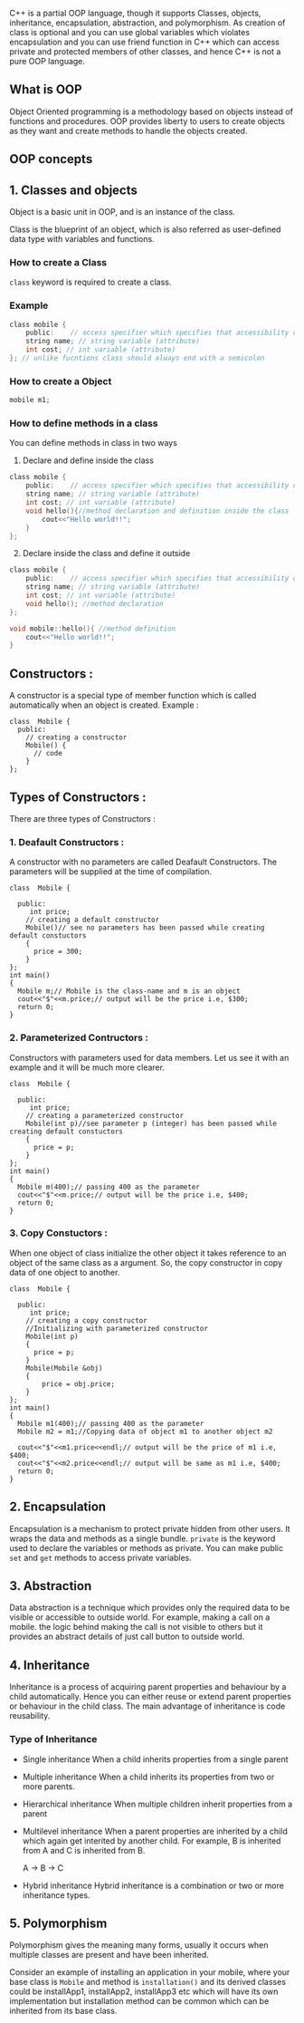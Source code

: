 C++ is a partial OOP language, though it supports Classes, objects, inheritance, encapsulation, abstraction, and polymorphism. As creation of class is optional and you can use global variables which violates encapsulation and you can use friend function in C++ which can access private and protected members of other classes, and hence C++ is not a pure OOP language.

## What is OOP

Object Oriented programming is a methodology based on objects instead of functions and procedures. OOP provides liberty to users to create objects as they want and create methods to handle the objects created. 

## OOP concepts

## 1. Classes and objects

Object is a basic unit in OOP, and is an instance of the class.

Class is the blueprint of an object, which is also referred as user-defined data type with variables and functions.

### How to create a Class

`class` keyword is required to create a class.

### Example

```c
class mobile {
    public:    // access specifier which specifies that accessibility of class members 
    string name; // string variable (attribute)
    int cost; // int variable (attribute)
}; // unlike fucntions class should always end with a semicolon 

```
### How to create a Object

```c
mobile m1;
```
### How to define methods in a class

You can define methods in class in two ways

1. Declare and define inside the class

```c
class mobile {
    public:    // access specifier which specifies that accessibility of class members 
    string name; // string variable (attribute)
    int cost; // int variable (attribute)
    void hello(){//method declaration and definition inside the class
        cout<<"Hello world!!";
    }
};

```
2. Declare inside the class and define it outside

```c
class mobile {
    public:    // access specifier which specifies that accessibility of class members 
    string name; // string variable (attribute)
    int cost; // int variable (attribute)
    void hello(); //method declaration
};

void mobile::hello(){ //method definition
    cout<<"Hello world!!";
}
```
## Constructors :
A constructor is a special type of member function which is called automatically when an object is created.
Example :
```
class  Mobile {
  public:
    // creating a constructor
    Mobile() {
      // code
    }
};
```
## Types of Constructors :

There are three types of Constructors :
### 1. Deafault Constructors :
A constructor with no parameters are called Deafault Constructors. The parameters will be supplied at the time of compilation.

```
class  Mobile {

  public:
     int price;
    // creating a default constructor
    Mobile()// see no parameters has been passed while creating default constuctors
    {
      price = 300;
    }
};
int main()
{
  Mobile m;// Mobile is the class-name and m is an object
  cout<<"$"<<m.price;// output will be the price i.e, $300;
  return 0;
}
```
### 2. Parameterized Contructors :
Constructors with parameters used for data members. Let us see it with an example and it will be much more clearer.
```
class  Mobile {

  public:
     int price;
    // creating a parameterized constructor
    Mobile(int p)//see parameter p (integer) has been passed while creating default constuctors
    {
      price = p;
    }
};
int main()
{
  Mobile m(400);// passing 400 as the parameter
  cout<<"$"<<m.price;// output will be the price i.e, $400;
  return 0;
}
```
### 3. Copy Constuctors :
When one object of class initialize the other object it takes reference to an object of the same class as a argument.
So, the copy constructor in copy data of one object to another.
```
class  Mobile {

  public:
     int price;
    // creating a copy constructor
    //Initializing with parameterized constructor
    Mobile(int p)
    {
      price = p;
    }
    Mobile(Mobile &obj)
    {
        price = obj.price;
    }
};
int main()
{
  Mobile m1(400);// passing 400 as the parameter
  Mobile m2 = m1;//Copying data of object m1 to another object m2
  
  cout<<"$"<<m1.price<<endl;// output will be the price of m1 i.e, $400;
  cout<<"$"<<m2.price<<endl;// output will be same as m1 i.e, $400;
  return 0;
}
```
## 2. Encapsulation

Encapsulation is a mechanism to protect private hidden from other users. It wraps the data and methods as a single bundle. `private` is the keyword used to declare the variables or methods as private.  You can make public `set` and `get` methods to access private variables.

## 3. Abstraction

Data abstraction is a technique which provides only the required data to be visible or accessible to outside world. For example, making a call on a mobile. the logic behind making the call is not visible to others but it provides an abstract details of just call button to outside world.

## 4. Inheritance

Inheritance is a process of acquiring parent properties and behaviour by a child automatically. Hence you can either reuse or extend parent properties or behaviour in the child class. The main advantage of inheritance is code reusability.

### Type of Inheritance
* Single inheritance
    When a child inherits properties from a single parent

* Multiple inheritance
    When a child inherits its properties from two or more parents.

* Hierarchical inheritance
    When multiple children inherit properties from a parent

* Multilevel inheritance
    When a parent properties are inherited by a child which again get interited by another child. For example, B is inherited from A and C is inherited from B. 

    A -> B -> C
* Hybrid inheritance
    Hybrid inheritance is a combination or two or more inheritance types.

## 5. Polymorphism

Polymorphism gives the meaning many forms, usually it occurs when multiple classes are present and have been inherited.

Consider an example of installing an application in your mobile, where your base class is `Mobile` and method is `installation()` and its derived classes could be installApp1, installApp2, installApp3 etc which will have its own implementation but installation method can be common which can be inherited from its base class.

